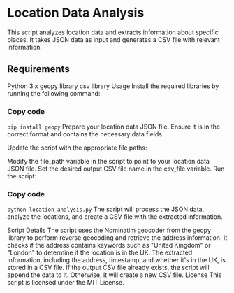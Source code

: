 # Location Data Analysis

This script analyzes location data and extracts information about specific places. It takes JSON data as input and generates a CSV file with relevant information.

## Requirements
Python 3.x
geopy library
csv library
Usage
Install the required libraries by running the following command:

### Copy code
`pip install geopy`
Prepare your location data JSON file. Ensure it is in the correct format and contains the necessary data fields.

Update the script with the appropriate file paths:

Modify the file_path variable in the script to point to your location data JSON file.
Set the desired output CSV file name in the csv_file variable.
Run the script:

### Copy code
`python location_analysis.py`
The script will process the JSON data, analyze the locations, and create a CSV file with the extracted information.

Script Details
The script uses the Nominatim geocoder from the geopy library to perform reverse geocoding and retrieve the address information.
It checks if the address contains keywords such as "United Kingdom" or "London" to determine if the location is in the UK.
The extracted information, including the address, timestamp, and whether it's in the UK, is stored in a CSV file.
If the output CSV file already exists, the script will append the data to it. Otherwise, it will create a new CSV file.
License
This script is licensed under the MIT License.
